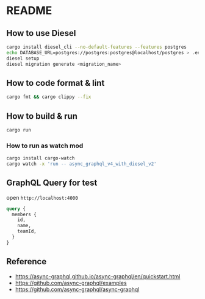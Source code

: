 # README
## How to use Diesel

```bash
cargo install diesel_cli --no-default-features --features postgres
echo DATABASE_URL=postgres://postgres:postgres@localhost/postgres > .env
diesel setup
diesel migration generate <migration_name>
```

## How to code format & lint

```bash
cargo fmt && cargo clippy --fix
```

## How to build & run

```bash
cargo run
```

### How to run as watch mod

```bash
cargo install cargo-watch
cargo watch -x 'run -- async_graphql_v4_with_diesel_v2'
```

## GraphQL Query for test

open `http://localhost:4000`

```graphql
query {
  members {
    id,
    name,
    teamId,
  }
}
```

## Reference

- https://async-graphql.github.io/async-graphql/en/quickstart.html
- https://github.com/async-graphql/examples
- https://github.com/async-graphql/async-graphql


